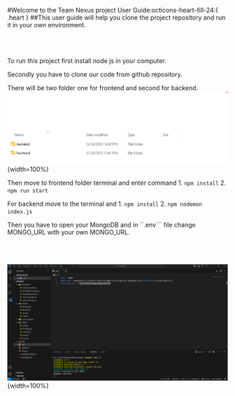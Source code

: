 #Welcome to the Team Nexus project User Guide:octicons-heart-fill-24:{ .heart }
##This user guide will help you clone the project repository and run it in your own environment.<br><br><br><br>

To run this project first install node js in your computer.

Secondly you have to clone our code from github repository.  

There will be two folder one for frontend and second for backend. 
![Team Nexus Project](./images/folder.png){width=100%}

Then move to frontend folder terminal  and enter command 1. ```npm install```  2. ```npm run start```

For backend move to the terminal and 1. ```npm install```  2. ```npm nodemon index.js```


Then you have to open your MongoDB and in ``.env``` file change MONGO_URL with your own MONGO_URL. <br><br><br><br>


![Team Nexus Project](./images/env_image.png){width=100%}
